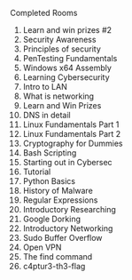Completed Rooms

1. Learn and win prizes #2
2. Security Awareness
3. Principles of security
4. PenTesting Fundamentals
5. Windows x64 Assembly
6. Learning Cybersecurity
7. Intro to LAN
8. What is networking
9. Learn and Win Prizes
10. DNS in detail
11. Linux Fundamentals Part 1
12. Linux Fundamentals Part 2
13. Cryptography for Dummies
14. Bash Scripting
15. Starting out in Cybersec
16. Tutorial
17. Python Basics
18. History of Malware
19. Regular Expressions
20. Introductory Researching 
21. Google Dorking
22. Introductory Networking
23. Sudo Buffer Overflow
24. Open VPN
25. The find command
26. c4ptur3-th3-flag

